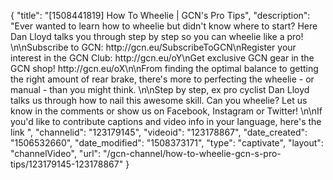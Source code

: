 {
    "title": "[1508441819] How To Wheelie | GCN's Pro Tips",
    "description": "Ever wanted to learn how to wheelie but didn't know where to start? Here Dan Lloyd talks you through step by step so you can wheelie like a pro! \n\nSubscribe to GCN: http:\/\/gcn.eu\/SubscribeToGCN\nRegister your interest in the GCN Club: http:\/\/gcn.eu\/oY\nGet exclusive GCN gear in the GCN shop! http:\/\/gcn.eu\/oX\n\nFrom finding the optimal balance to getting the right amount of rear brake, there's more to perfecting the wheelie - or manual - than you might think. \n\nStep by step, ex pro cyclist Dan Lloyd talks us through how to nail this awesome skill. Can you wheelie? Let us know in the comments or show us on Facebook, Instagram or Twitter! \n\nIf you'd like to contribute captions and video info in your language, here's the link ",
    "channelid": "123179145",
    "videoid": "123178867",
    "date_created": "1506532660",
    "date_modified": "1508373171",
    "type": "captivate",
    "layout": "channelVideo",
    "url": "\/gcn-channel\/how-to-wheelie-gcn-s-pro-tips\/123179145-123178867"
}